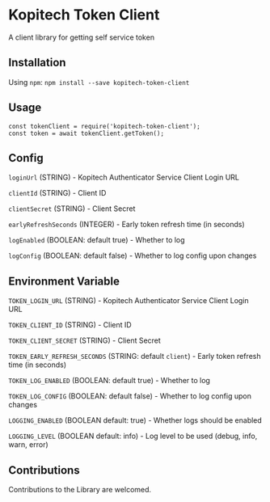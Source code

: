 # Kopitech Token Client
A client library for getting self service token

## Installation
Using `npm`:
```npm install --save kopitech-token-client```

## Usage
```
const tokenClient = require('kopitech-token-client');
const token = await tokenClient.getToken();
```

## Config
`loginUrl` (STRING) - Kopitech Authenticator Service Client Login URL

`clientId` (STRING) - Client ID

`clientSecret` (STRING) - Client Secret

`earlyRefreshSeconds` (INTEGER) - Early token refresh time (in seconds)

`logEnabled` (BOOLEAN: default true) - Whether to log

`logConfig` (BOOLEAN: default false) - Whether to log config upon changes


## Environment Variable
`TOKEN_LOGIN_URL` (STRING) - Kopitech Authenticator Service Client Login URL

`TOKEN_CLIENT_ID` (STRING) - Client ID

`TOKEN_CLIENT_SECRET` (STRING) - Client Secret

`TOKEN_EARLY_REFRESH_SECONDS` (STRING: default `client`) - Early token refresh time (in seconds)

`TOKEN_LOG_ENABLED` (BOOLEAN: default true) - Whether to log

`TOKEN_LOG_CONFIG` (BOOLEAN: default false) - Whether to log config upon changes

`LOGGING_ENABLED` (BOOLEAN default: true) - Whether logs should be enabled

`LOGGING_LEVEL` (BOOLEAN default: info) - Log level to be used (debug, info, warn, error)


## Contributions
Contributions to the Library are welcomed.
